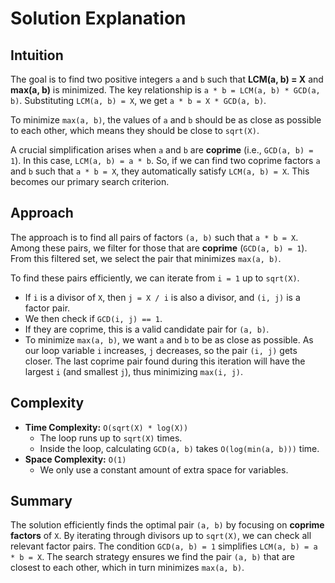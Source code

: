 
# Solution Explanation

## Intuition
The goal is to find two positive integers `a` and `b` such that **LCM(a, b) = X** and **max(a, b)** is minimized.
The key relationship is `a * b = LCM(a, b) * GCD(a, b)`. Substituting `LCM(a, b) = X`, we get `a * b = X * GCD(a, b)`.

To minimize `max(a, b)`, the values of `a` and `b` should be as close as possible to each other, which means they should be close to `sqrt(X)`.

A crucial simplification arises when `a` and `b` are **coprime** (i.e., `GCD(a, b) = 1`). In this case, `LCM(a, b) = a * b`. So, if we can find two coprime factors `a` and `b` such that `a * b = X`, they automatically satisfy `LCM(a, b) = X`. This becomes our primary search criterion.

## Approach
The approach is to find all pairs of factors `(a, b)` such that `a * b = X`. Among these pairs, we filter for those that are **coprime** (`GCD(a, b) = 1`). From this filtered set, we select the pair that minimizes `max(a, b)`.

To find these pairs efficiently, we can iterate from `i = 1` up to `sqrt(X)`.
- If `i` is a divisor of `X`, then `j = X / i` is also a divisor, and `(i, j)` is a factor pair.
- We then check if `GCD(i, j) == 1`.
- If they are coprime, this is a valid candidate pair for `(a, b)`.
- To minimize `max(a, b)`, we want `a` and `b` to be as close as possible. As our loop variable `i` increases, `j` decreases, so the pair `(i, j)` gets closer. The last coprime pair found during this iteration will have the largest `i` (and smallest `j`), thus minimizing `max(i, j)`.

## Complexity
- **Time Complexity:** `O(sqrt(X) * log(X))`
  - The loop runs up to `sqrt(X)` times.
  - Inside the loop, calculating `GCD(a, b)` takes `O(log(min(a, b)))` time.
- **Space Complexity:** `O(1)`
  - We only use a constant amount of extra space for variables.

## Summary
The solution efficiently finds the optimal pair `(a, b)` by focusing on **coprime factors** of `X`. By iterating through divisors up to `sqrt(X)`, we can check all relevant factor pairs. The condition `GCD(a, b) = 1` simplifies `LCM(a, b) = a * b = X`. The search strategy ensures we find the pair `(a, b)` that are closest to each other, which in turn minimizes `max(a, b)`.

